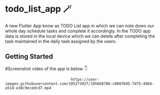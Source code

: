 # todo_list_app 🪄
 
A new Flutter App know as TODO List app in which we can note down our whole day schedule tasks and complete it accordingly.
In the TODO app data is stored in the local device which we can delete after completing  the task maintained  in the daily task assigned by the users.


## Getting Started

#Screenshot  video of the app is below 
            👇

                                  https://user-images.githubusercontent.com/105273927/195668706-c088fb95-7d75-49b9-a514-e38c9ecedcd7.mp4

